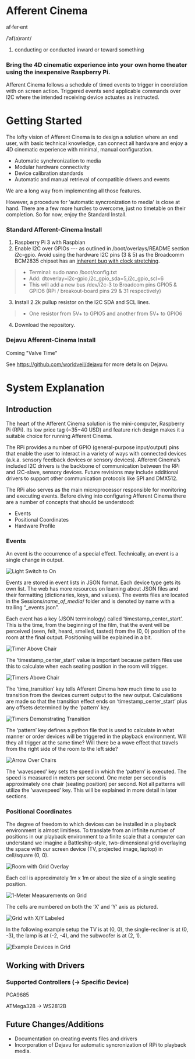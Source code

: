 ﻿# Afferent Cinema
af·fer·ent

/ˈaf(ə)rənt/
1. conducting or conducted inward or toward something 

### Bring the 4D cinematic experience into your own home theater using the inexpensive Raspberry Pi.

Afferent Cinema follows a schedule of timed events to trigger in coorelation with on screen action. Triggered events send applicable commands over I2C where the intended receiving device actuates as instructed.


# Getting Started

The lofty vision of Afferent Cinema is to design a solution where an end user, with basic technical knowledge, can connect all hardware and enjoy a 4D cinematic experience with minimal, manual configuration.

- Automatic synchronization to media
- Modular hardware connectivity
- Device calibration standards
- Automatic and manual retrieval of compatible drivers and events

We are a long way from implementing all those features.

However, a procedure for 'automatic syncronization to media' is close at hand. There are a few more hurdles to overcome, just no timetable on their completion. So for now, enjoy the Standard Install.

### Standard Afferent-Cinema Install

1. Raspberry Pi 3 with Raspbian
2. Enable I2C over GPIOs --- as outlined in /boot/overlays/README section i2c-gpio. Avoid using the hardware I2C pins (3 & 5) as the Broadcomm BCM2835 chipset has an [inherent bug with clock stretching](http://www.advamation.com/knowhow/raspberrypi/rpi-i2c-bug.html).
>- Terminal: sudo nano /boot/config.txt
>- Add: dtoverlay=i2c-gpio,i2c_gpio_sda=5,i2c_gpio_scl=6
>- This will add a new bus /dev/i2c-3 to Broadcom pins GPIO5 & GPIO6 (RPi / breakout-board pins 29 & 31 respectively)
3. Install 2.2k pullup resistor on the I2C SDA and SCL lines.
>- One resistor from 5V+ to GPIO5 and another from 5V+ to GPIO6
4. Download the repository.

### Dejavu Afferent-Cinema Install
Coming "Valve Time"

See https://github.com/worldveil/dejavu for more details on Dejavu.

# System Explanation
## Introduction
The heart of the Afferent Cinema solution is the mini-computer, Raspberry Pi (RPi). Its low price tag (~$35-$40 USD) and feature rich design makes it a suitable choice for running Afferent Cinema.

The RPi provides a number of GPIO (general-purpose input/output) pins that enable the user to interact in a variety of ways with connected devices (a.k.a. sensory feedback devices or sensory devices). Afferent Cinema’s included I2C drivers is the backbone of communication between the RPi and I2C-slave, sensory devices. Future revisions may include additional drivers to support other communication protocols like SPI and DMX512.

The RPi also serves as the main microprocessor responsible for monitoring and executing events. Before diving into configuring Afferent Cinema there are a number of concepts that should be understood:
- Events
- Positional Coordinates
- Hardware Profile


### Events
An event is the occurrence of a special effect. Technically, an event is a single change in output.

![Light Switch to On](Documentation/Readme/fadeup.png?raw=true "Event - Light On")

Events are stored in event lists in JSON format. Each device type gets its own list. The web has more resources on learning about JSON files and their formatting (dictionaries, keys, and values). The events files are located in the Sessions/*name_of_media*/ folder and is denoted by name with a trailing “_events.json”.

Each event has a key (JSON terminology) called ‘timestamp_center_start’. This is the time, from the beginning of the film, that the event will be perceived (seen, felt, heard, smelled, tasted) from the (0, 0) position of the room at the final output. Positioning will be explained in a bit. 

![Timer Above Chair](Documentation/Readme/chair_timer.png?raw=true "Event - Timestamp")

The ‘timestamp_center_start’ value is important because pattern files use this to calculate when each seating position in the room will trigger.

![Timers Above Chair](Documentation/Readme/cascade_timer.png?raw=true "Event - Timestamps")

The ‘time_transition’ key tells Afferent Cinema how much time to use to transition from the devices current output to the new output. Calculations are made so that the transition effect ends on ‘timestamp_center_start’ plus any offsets determined by the ‘pattern’ key.

![Timers Demonstrating Transition](Documentation/Readme/transition.png?raw=true "Event - Transition Event")

The ‘pattern’ key defines a python file that is used to calculate in what manner or order devices will be triggered in the playback environment. Will they all trigger at the same time? Will there be a wave effect that travels from the right side of the room to the left side?

![Arrow Over Chairs](Documentation/Readme/wave_simple.png?raw=true "Event - Wave Effect")

The ‘wavespeed’ key sets the speed in which the ‘pattern’ is executed. The speed is measured in meters per second. One meter per second is approximately one chair (seating position) per second. Not all patterns will utilize the ‘wavespeed’ key. This will be explained in more detail in later sections.

### Positional Coordinates

The degree of freedom to which devices can be installed in a playback environment is almost limitless. To translate from an infinite number of positions in our playback environment to a finite scale that a computer can understand we imagine a Battleship-style, two-dimensional grid overlaying the space with our screen device (TV, projected image, laptop) in cell/square (0, 0).

![Room with Grid Overlay](Documentation/Readme/gridroom.png?raw=true "Coordinates - Room Grid")

Each cell is approximately 1m x 1m or about the size of a single seating position.

![1-Meter Measurements on Grid](Documentation/Readme/gridsize.png?raw=true "Coordinates - Grid Size")

The cells are numbered on both the ‘X’ and ‘Y’ axis as pictured.

![Grid with X/Y Labeled](Documentation/Readme/gridroom_screen.png?raw=true "Coordinates - Grid X/Y")

In the following example setup the TV is at (0, 0), the single-recliner is at (0, -3), the lamp is at (-2, -4), and the subwoofer is at (2, 1).

![Example Devices in Grid](Documentation/Readme/gridroom_numbered.png?raw=true "Coordinates - Example Devices")


## Working with Drivers
### Supported Controllers (-> Specific Device)
PCA9685

ATMega328 -> WS2812B


## Future Changes/Additions
* Documentation on creating events files and drivers
* Incorporation of Dejavu for automatic syncronization of RPi to playback media.
